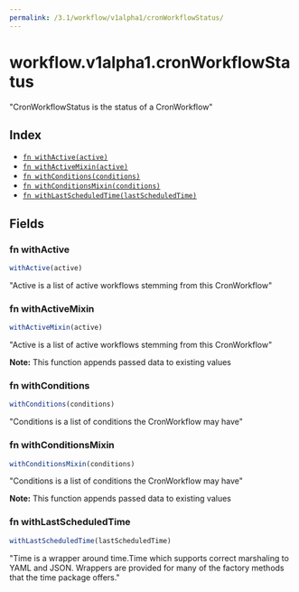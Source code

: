 ```yaml
---
permalink: /3.1/workflow/v1alpha1/cronWorkflowStatus/
---
```


# workflow.v1alpha1.cronWorkflowStatus

"CronWorkflowStatus is the status of a CronWorkflow"

## Index

* [`fn withActive(active)`](#fn-withactive)
* [`fn withActiveMixin(active)`](#fn-withactivemixin)
* [`fn withConditions(conditions)`](#fn-withconditions)
* [`fn withConditionsMixin(conditions)`](#fn-withconditionsmixin)
* [`fn withLastScheduledTime(lastScheduledTime)`](#fn-withlastscheduledtime)

## Fields

### fn withActive

```ts
withActive(active)
```

"Active is a list of active workflows stemming from this CronWorkflow"

### fn withActiveMixin

```ts
withActiveMixin(active)
```

"Active is a list of active workflows stemming from this CronWorkflow"

**Note:** This function appends passed data to existing values

### fn withConditions

```ts
withConditions(conditions)
```

"Conditions is a list of conditions the CronWorkflow may have"

### fn withConditionsMixin

```ts
withConditionsMixin(conditions)
```

"Conditions is a list of conditions the CronWorkflow may have"

**Note:** This function appends passed data to existing values

### fn withLastScheduledTime

```ts
withLastScheduledTime(lastScheduledTime)
```

"Time is a wrapper around time.Time which supports correct marshaling to YAML and JSON.  Wrappers are provided for many of the factory methods that the time package offers."